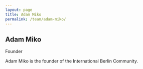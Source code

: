 ```yaml
---
layout: page
title: Adam Miko
permalink: /team/adam-miko/
---
```


<div class="team-member-detail">
  <div class="team-member-info">
    <h2>Adam Miko</h2>
    <p class="team-member-title">Founder</p>
    <p class="team-member-bio">
      Adam Miko is the founder of the International Berlin Community.
    </p>
  </div>
</div>
